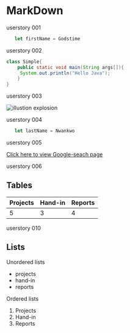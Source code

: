 
# MarkDown
userstory 001

```javascript
   let firstName = Godstime
```

userstory 002
```java
class Simple{  
    public static void main(String args[]){  
     System.out.println("Hello Java");  
    }  
} 
 ```


userstory 003

![illustion explosion](https://image.shutterstock.com/image-illustration/explosion-pink-blue-powder-freeze-600w-1077184466.jpg)


userstory 004
```javascript
   let lastName = Nwankwo
```

userstory 005

[Click here to view Google-seach page](https://www.google.com) 

userstory 006
## Tables
Projects | Hand-in | Reports
------ | ------ | ------
5  |  3  |  4

userstory 010
## Lists

Unordered lists
- projects
- hand-in
- reports


Ordered lists
1. Projects
2. Hand-in
3. Reports


